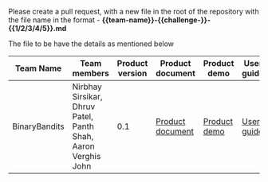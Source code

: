 Please create a pull request, with a new file in the root of the repository with the file name in the format - **{{team-name}}-{{challenge-}}-{{1/2/3/4/5}}.md**

The file to be have the details as mentioned below

| Team Name | Team members | Product version | Product document | Product demo | User guide | Source code | Developer guide |
| ----- | ----- | ----- | ----- | ----- | ----- | ----- | ----- |
| BinaryBandits | Nirbhay Sirsikar, Dhruv Patel, Panth Shah, Aaron Verghis John | 0.1 | [Product document](https://github.com/NirbhaySirsikar/LearnTuber/blob/main/product-document.md) | [Product demo](https://github.com/NirbhaySirsikar/LearnTuber/blob/main/product-demo.mp4) | [User guide](https://github.com/NirbhaySirsikar/LearnTuber/blob/main/user-guide.md) | [Source code](https://github.com/NirbhaySirsikar/LearnTuber.git) | [Developer guide](https://github.com/NirbhaySirsikar/LearnTuber/blob/main/developer-guide.md) |
